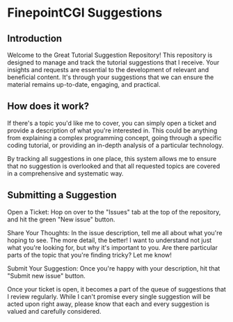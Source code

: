 # FinepointCGI Suggestions
## Introduction
Welcome to the Great Tutorial Suggestion Repository! 
This repository is designed to manage and track the tutorial suggestions that I receive. Your insights and requests are essential to the development of relevant and beneficial content. It's through your suggestions that we can ensure the material remains up-to-date, engaging, and practical.

## How does it work?
If there's a topic you'd like me to cover, you can simply open a ticket and provide a description of what you're interested in. This could be anything from explaining a complex programming concept, going through a specific coding tutorial, or providing an in-depth analysis of a particular technology.

By tracking all suggestions in one place, this system allows me to ensure that no suggestion is overlooked and that all requested topics are covered in a comprehensive and systematic way.

## Submitting a Suggestion
Open a Ticket: Hop on over to the "Issues" tab at the top of the repository, and hit the green "New issue" button.

Share Your Thoughts: In the issue description, tell me all about what you're hoping to see. The more detail, the better! I want to understand not just what you're looking for, but why it's important to you. Are there particular parts of the topic that you're finding tricky? Let me know!

Submit Your Suggestion: Once you're happy with your description, hit that "Submit new issue" button.

Once your ticket is open, it becomes a part of the queue of suggestions that I review regularly. While I can't promise every single suggestion will be acted upon right away, please know that each and every suggestion is valued and carefully considered.
